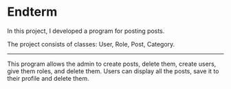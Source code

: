 # Endterm

In this project, I developed a program for posting posts.

The project consists of classes: User, Role, Post, Category.

___

This program allows the admin to create posts, delete them, create users, give them roles, and delete them.
Users can display all the posts, save it to their profile and delete them.
